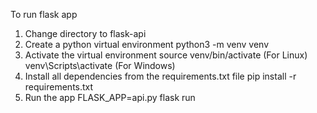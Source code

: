 To run flask app
1. Change directory to flask-api
2. Create a python virtual environment
	python3 -m venv venv
3. Activate the virtual environment
	source venv/bin/activate (For Linux)
    venv\Scripts\activate (For Windows)
4. Install all dependencies from the requirements.txt file
    pip install -r requirements.txt
5. Run the app
    FLASK_APP=api.py flask run
